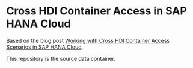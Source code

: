 # Cross HDI Container Access in SAP HANA Cloud

Based on the blog post [Working with Cross HDI Container Access Scenarios in SAP HANA Cloud](https://blogs.sap.com/2022/09/21/working-with-cross-hdi-container-access-scenarios-in-sap-hana-cloud/).

This repository is the source data container.